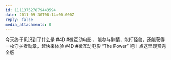 ```yaml
---
id: 111137527879443594
date: 2011-09-30T08:14:00.000Z
reply: false
media_attachments: 0
---
```


今天终于见识到了什么是 #4D #微互动电影 ，能参与剧情，能打怪兽，还能获得一枚守护者勋章，赶快来体验 #4D #微互动电影 “The Power” 吧！点这里观赏完全版 ​​​​

